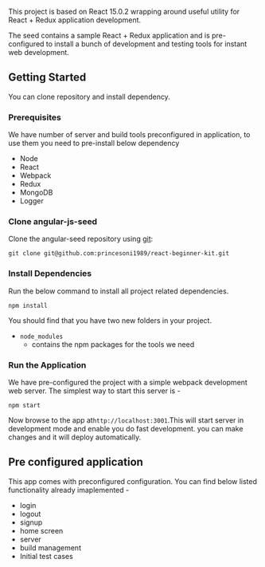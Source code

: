 This project is based on React 15.0.2 wrapping around useful utility for React + Redux application development.

The seed contains a sample React + Redux application and is pre-configured to install a bunch of development and testing tools for instant web development.

## Getting Started

You can clone repository and install dependency.

### Prerequisites

We have number of server and build tools preconfigured in application, to use them you need to pre-install below dependency

* Node
* React
* Webpack
* Redux
* MongoDB
* Logger

### Clone angular-js-seed

Clone the angular-seed repository using [git](https://git-scm.com/book/en/v2/Getting-Started-Installing-Git):

```
git clone git@github.com:princesoni1989/react-beginner-kit.git
```

### Install Dependencies

Run the below command to install all project related dependencies.

```
npm install
```

You should find that you have two new folders in your project.

* `node_modules`
  - contains the npm packages for the tools we need

### Run the Application

We have pre-configured the project with a simple webpack development web server. The simplest way to start this server is -

```
npm start
```

Now browse to the app at`http://localhost:3001`.This will start server in development mode and enable you do fast development. you can make changes and it will deploy automatically.

## Pre configured application

This app comes with preconfigured configuration. You can find below listed functionality already imaplemented -

* login
* logout
* signup
* home screen
* server
* build management
* Initial test cases


